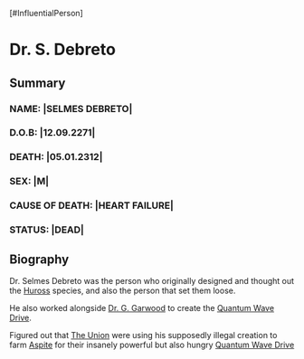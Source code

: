 [#InfluentialPerson]

# Dr. S. Debreto

## Summary

### NAME: |SELMES DEBRETO|
### D.O.B: |12.09.2271|
### DEATH: |05.01.2312|
### SEX: |M|
### CAUSE OF DEATH: |HEART FAILURE|
### STATUS: |DEAD|

## Biography

Dr. Selmes Debreto was the person who originally designed and thought out the [Huross](../Species/Fauna/Huross.md) species, and also the person that set them loose.

He also worked alongside [Dr. G. Garwood](Dr.%20G.%20Garwood.md) to create the [Quantum Wave Drive](../Items/Components/Quantum%20Wave%20Drive.md).

Figured out that [The Union](../Factions/The%20Union.md) were using his supposedly illegal creation to farm [Aspite](../Materials/Aspite.md) for their insanely powerful but also hungry [Quantum Wave Drive](../Items/Components/Quantum%20Wave%20Drive.md)